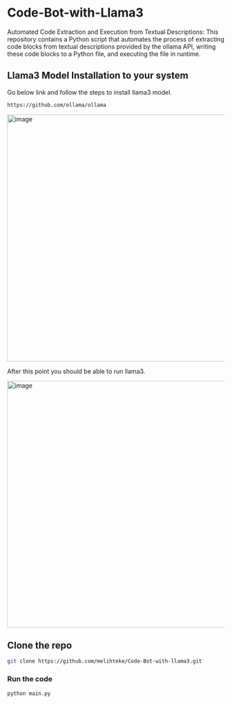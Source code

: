 # Code-Bot-with-Llama3
Automated Code Extraction and Execution from Textual Descriptions: This repository contains a Python script that automates the process of extracting code blocks from textual descriptions provided by the ollama API, writing these code blocks to a Python file, and executing the file in runtime.

## Llama3 Model Installation to your system
Go below link and follow the steps to install llama3 model.
```sh
https://github.com/ollama/ollama
```

<img width="572" alt="image" src="https://github.com/melihteke/Code-Bot-with-llama3/assets/36086368/f6ce0490-bc7f-49c0-9d27-423499b33268">

After this point you should be able to run llama3.

<img width="571" alt="image" src="https://github.com/melihteke/Code-Bot-with-llama3/assets/36086368/c3f402b6-ac16-498c-8e2c-81ce2a6b0e50">


## Clone the repo
```sh
git clone https://github.com/melihteke/Code-Bot-with-llama3.git
```

### Run the code
```sh
python main.py
```


